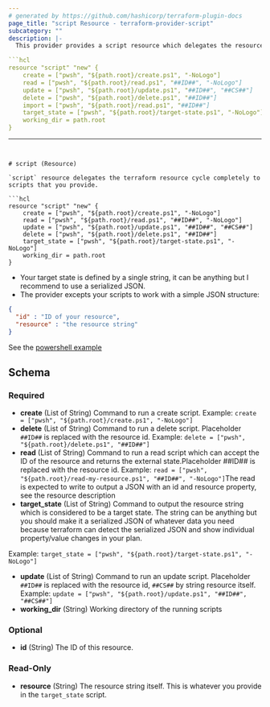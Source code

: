 ```yaml
---
# generated by https://github.com/hashicorp/terraform-plugin-docs
page_title: "script Resource - terraform-provider-script"
subcategory: ""
description: |-
  This provider provides a script resource which delegates the resource cycle completely to CRUD scripts that you provide.

```hcl
resource "script" "new" {
    create = ["pwsh", "${path.root}/create.ps1", "-NoLogo"]
    read = ["pwsh", "${path.root}/read.ps1", "##ID##", "-NoLogo"]
    update = ["pwsh", "${path.root}/update.ps1", "##ID##", "##CS##"]
    delete = ["pwsh", "${path.root}/delete.ps1", "##ID##"]
    import = ["pwsh", "${path.root}/read.ps1", "##ID##"]
    target_state = ["pwsh", "${path.root}/target-state.ps1", "-NoLogo"]
    working_dir = path.root
}
```
---
```


# script (Resource)

`script` resource delegates the terraform resource cycle completely to scripts that you provide.

```hcl
resource "script" "new" {
    create = ["pwsh", "${path.root}/create.ps1", "-NoLogo"]
    read = ["pwsh", "${path.root}/read.ps1", "##ID##", "-NoLogo"]
    update = ["pwsh", "${path.root}/update.ps1", "##ID##", "##CS##"]
    delete = ["pwsh", "${path.root}/delete.ps1", "##ID##"]
    target_state = ["pwsh", "${path.root}/target-state.ps1", "-NoLogo"]
    working_dir = path.root
}
```

- Your target state is defined by a single string, it can be anything but I recommend to use a serialized JSON.
- The provider excepts your scripts to work with a simple JSON structure:

```json
{ 
  "id" : "ID of your resource", 
  "resource" : "the resource string" 
}
```

See the [powershell example](https://github.com/czmirek/terraform-provider-script/tree/main/examples)

## Schema

### Required

- **create** (List of String) Command to run a create script. Example: `create = ["pwsh", "${path.root}/create.ps1", "-NoLogo"]`
- **delete** (List of String) Command to run a delete script. Placeholder `##ID##` is replaced with the resource id. Example: `delete = ["pwsh", "${path.root}/delete.ps1", "##ID##"]`
- **read** (List of String) Command to run a read script which can accept the ID of the resource and returns the external state.Placeholder ##ID## is replaced with the resource id. Example: `read = ["pwsh", "${path.root}/read-my-resource.ps1", "##ID##", "-NoLogo"]`The read is expected to write to output a JSON with an id and resource property, see the resource description
- **target_state** (List of String) Command to output the resource string which is considered to be a target state.
The string can be anything but you should make it a serialized JSON of whatever data you need
because terraform can detect the serialized JSON and show individual property/value changes in your plan.

Example: `target_state = ["pwsh", "${path.root}/target-state.ps1", "-NoLogo"]`
- **update** (List of String) Command to run an update script.
Placeholder `##ID##` is replaced with the resource id, `##CS##` by string resource itself.
Example: `update = ["pwsh", "${path.root}/update.ps1", "##ID##", "##CS##"]`
- **working_dir** (String) Working directory of the running scripts

### Optional

- **id** (String) The ID of this resource.

### Read-Only

- **resource** (String) The resource string itself. This is whatever you provide in the `target_state` script.


